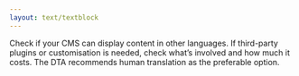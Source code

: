 ```yaml
---
layout: text/textblock
---
```

Check if your CMS can display content in other languages. If third-party plugins or customisation is needed, check what’s involved and how much it costs. The DTA recommends human translation as the preferable option.


